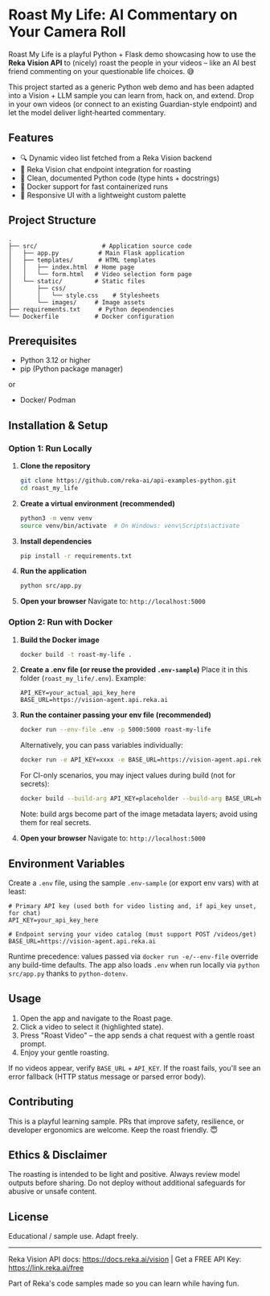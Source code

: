 # Roast My Life: AI Commentary on Your Camera Roll

Roast My Life is a playful Python + Flask demo showcasing how to use the **Reka Vision API** to (nicely) roast the people in your videos – like an AI best friend commenting on your questionable life choices. 😅

This project started as a generic Python web demo and has been adapted into a Vision + LLM sample you can learn from, hack on, and extend. Drop in your own videos (or connect to an existing Guardian-style endpoint) and let the model deliver light‑hearted commentary.

## Features

- 🔍 Dynamic video list fetched from a Reka Vision backend 
- 🤖 Reka Vision chat endpoint integration for roasting 
- 🧪 Clean, documented Python code (type hints + docstrings)
- 🐳 Docker support for fast containerized runs
- 📱 Responsive UI with a lightweight custom palette

## Project Structure

```
.
├── src/                  # Application source code
│   ├── app.py           # Main Flask application
│   ├── templates/       # HTML templates
│   │   ├── index.html  # Home page
│   │   └── form.html   # Video selection form page
│   └── static/         # Static files
│       ├── css/
│       │   └── style.css    # Stylesheets
│       └── images/     # Image assets
├── requirements.txt     # Python dependencies
└── Dockerfile          # Docker configuration
```

## Prerequisites

- Python 3.12 or higher
- pip (Python package manager)

or

- Docker/ Podman

## Installation & Setup

### Option 1: Run Locally

1. **Clone the repository**
   ```bash
   git clone https://github.com/reka-ai/api-examples-python.git
   cd roast_my_life
   ```

2. **Create a virtual environment (recommended)**
   ```bash
   python3 -m venv venv
   source venv/bin/activate  # On Windows: venv\Scripts\activate
   ```

3. **Install dependencies**
   ```bash
   pip install -r requirements.txt
   ```

4. **Run the application**
   ```bash
   python src/app.py
   ```

5. **Open your browser**
   Navigate to: `http://localhost:5000`

### Option 2: Run with Docker

1. **Build the Docker image**
   ```bash
   docker build -t roast-my-life .
   ```

2. **Create a .env file (or reuse the provided `.env-sample`)**
   Place it in this folder (`roast_my_life/.env`). Example:
   ```env
   API_KEY=your_actual_api_key_here
   BASE_URL=https://vision-agent.api.reka.ai
   ```

3. **Run the container passing your env file (recommended)**
   ```bash
   docker run --env-file .env -p 5000:5000 roast-my-life
   ```

   Alternatively, you can pass variables individually:
   ```bash
   docker run -e API_KEY=xxxx -e BASE_URL=https://vision-agent.api.reka.ai -p 5000:5000 roast-my-life
   ```

   For CI-only scenarios, you may inject values during build (not for secrets):
   ```bash
   docker build --build-arg API_KEY=placeholder --build-arg BASE_URL=https://vision-agent.api.reka.ai -t roast-my-life .
   ```
   Note: build args become part of the image metadata layers; avoid using them for real secrets.

3. **Open your browser**
   Navigate to: `http://localhost:5000`

## Environment Variables

Create a `.env` file, using the sample `.env-sample` (or export env vars) with at least:

```
# Primary API key (used both for video listing and, if api_key unset, for chat)
API_KEY=your_api_key_here

# Endpoint serving your video catalog (must support POST /videos/get)
BASE_URL=https://vision-agent.api.reka.ai
```

Runtime precedence: values passed via `docker run -e/--env-file` override any build-time defaults. The app also loads `.env` when run locally via `python src/app.py` thanks to `python-dotenv`.

## Usage

1. Open the app and navigate to the Roast page.
3. Click a video to select it (highlighted state).
4. Press "Roast Video" – the app sends a chat request with a gentle roast prompt.
5. Enjoy your gentle roasting.

If no videos appear, verify `BASE_URL` + `API_KEY`. If the roast fails, you'll see an error fallback (HTTP status message or parsed error body).


## Contributing

This is a playful learning sample. PRs that improve safety, resilience, or developer ergonomics are welcome. Keep the roast friendly. 😇

## Ethics & Disclaimer

The roasting is intended to be light and positive. Always review model outputs before sharing. Do not deploy without additional safeguards for abusive or unsafe content.

## License

Educational / sample use. Adapt freely.

---

Reka Vision API docs: https://docs.reka.ai/vision  |  Get a FREE API Key: https://link.reka.ai/free

Part of Reka's code samples made so you can learn while having fun.